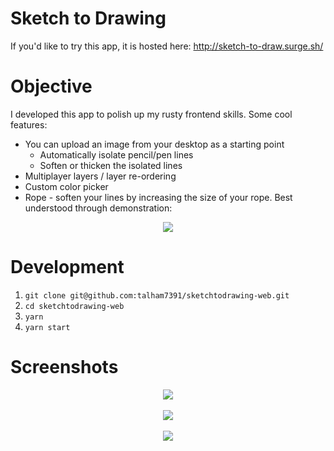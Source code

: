 # Sketch to Drawing

If you'd like to try this app, it is hosted here: http://sketch-to-draw.surge.sh/

# Objective

I developed this app to polish up my rusty frontend skills. Some cool features:

* You can upload an image from your desktop as a starting point
    * Automatically isolate pencil/pen lines
    * Soften or thicken the isolated lines
* Multiplayer layers / layer re-ordering
* Custom color picker
* Rope - soften your lines by increasing the size of your rope. Best understood through demonstration:

<div align="center">
    <img src="https://i.imgur.com/Unu9KVR.gif"/>
</div>

# Development

1. `git clone git@github.com:talham7391/sketchtodrawing-web.git`
2. `cd sketchtodrawing-web`
3. `yarn`
4. `yarn start`

# Screenshots

<div align="center">
    <img src="https://i.imgur.com/EeyvSMn.png"/>
</div>
<br/>
<div align="center">
    <img src="https://i.imgur.com/nStHEmr.png"/>
</div>
<br/>
<div align="center">
    <img src="https://i.imgur.com/JnmRqtY.png"/>
</div>